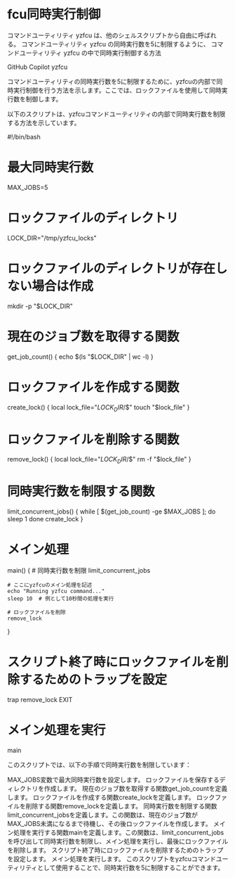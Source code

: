 # fcu同時実行制御
コマンドユーティリティ yzfcu は、他のシェルスクリプトから自由に呼ばれる。 コマンドユーティリティ yzfcu の同時実行数を5に制限するように、 コマンドユーティリティ yzfcu の中で同時実行制御する方法

GitHub Copilot
yzfcu

コマンドユーティリティの同時実行数を5に制限するために、yzfcuの内部で同時実行制御を行う方法を示します。ここでは、ロックファイルを使用して同時実行数を制御します。

以下のスクリプトは、yzfcuコマンドユーティリティの内部で同時実行数を制限する方法を示しています。

#!/bin/bash

# 最大同時実行数
MAX_JOBS=5
# ロックファイルのディレクトリ
LOCK_DIR="/tmp/yzfcu_locks"

# ロックファイルのディレクトリが存在しない場合は作成
mkdir -p "$LOCK_DIR"

# 現在のジョブ数を取得する関数
get_job_count() {
    echo $(ls "$LOCK_DIR" | wc -l)
}

# ロックファイルを作成する関数
create_lock() {
    local lock_file="$LOCK_DIR/$$"
    touch "$lock_file"
}

# ロックファイルを削除する関数
remove_lock() {
    local lock_file="$LOCK_DIR/$$"
    rm -f "$lock_file"
}

# 同時実行数を制限する関数
limit_concurrent_jobs() {
    while [ $(get_job_count) -ge $MAX_JOBS ]; do
        sleep 1
    done
    create_lock
}

# メイン処理
main() {
    # 同時実行数を制限
    limit_concurrent_jobs

    # ここにyzfcuのメイン処理を記述
    echo "Running yzfcu command..."
    sleep 10  # 例として10秒間の処理を実行

    # ロックファイルを削除
    remove_lock
}

# スクリプト終了時にロックファイルを削除するためのトラップを設定
trap remove_lock EXIT

# メイン処理を実行
main

このスクリプトでは、以下の手順で同時実行数を制限しています：

MAX_JOBS変数で最大同時実行数を設定します。
ロックファイルを保存するディレクトリを作成します。
現在のジョブ数を取得する関数get_job_countを定義します。
ロックファイルを作成する関数create_lockを定義します。
ロックファイルを削除する関数remove_lockを定義します。
同時実行数を制限する関数limit_concurrent_jobsを定義します。この関数は、現在のジョブ数がMAX_JOBS未満になるまで待機し、その後ロックファイルを作成します。
メイン処理を実行する関数mainを定義します。この関数は、limit_concurrent_jobsを呼び出して同時実行数を制限し、メイン処理を実行し、最後にロックファイルを削除します。
スクリプト終了時にロックファイルを削除するためのトラップを設定します。
メイン処理を実行します。
このスクリプトをyzfcuコマンドユーティリティとして使用することで、同時実行数を5に制限することができます。

